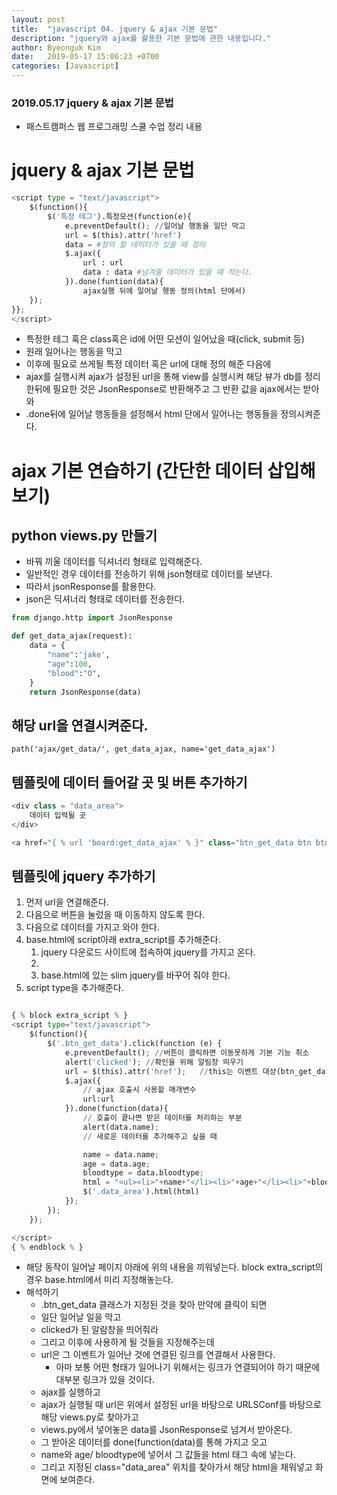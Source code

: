 ```yaml
---
layout: post
title:  "javascript 04. jquery & ajax 기본 문법"
description: "jquery와 ajax를 활용한 기본 문법에 관한 내용입니다."
author: Byeonguk Kim
date:   2019-05-17 15:06:23 +0700
categories: [Javascript]
---
```


### 2019.05.17 jquery & ajax 기본 문법

* 패스트캠퍼스 웹 프로그래밍 스쿨 수업 정리 내용


# jquery & ajax 기본 문법

```python
<script type = "text/javascript">
    $(function(){
        $('특정 테그').특정모션(function(e){
            e.preventDefault(); //일어날 행동을 일단 막고
            url = $(this).attr('href')
            data = #정의 할 데이터가 있을 때 정의
            $.ajax({
                url : url
                data : data #넘겨줄 데이터가 있을 때 적는다.
            }).done(funtion(data){
                ajax실행 뒤에 일어날 행동 정의(html 단에서)
    });
}};
</script>
```

* 특정한 테그 혹은 class혹은 id에 어떤 모션이 일어났을 때(click, submit 등)
* 원래 일어나는 행동을 막고
* 이후에 필요로 쓰게될 특정 데이터 혹은 url에 대해 정의 해준 다음에
* ajax를 실행시켜 ajax가 설정된 url을 통해 view를 실행시켜 해당 뷰가 db를 정리 한뒤에 필요한 것은 JsonResponse로 반환해주고 그 반환 값을 ajax에서는 받아와
* .done뒤에 일어날 행동들을 설정해서 html 단에서 일어나는 행동들을 정의시켜준다.


# ajax 기본 연습하기 (간단한 데이터 삽입해보기)

## python views.py 만들기

* 바꿔 끼울 데이터를 딕셔너리 형태로 입력해준다.
* 일반적인 경우 데이터를 전송하기 위해 json형태로 데이터를 보낸다.
* 따라서 jsonResponse를 활용한다.
* json은 딕셔너리 형태로 데이터를 전송한다.

```python
from django.http import JsonResponse

def get_data_ajax(request):
    data = {
        "name":'jake',
        "age":100,
        "blood":"O",
    }
    return JsonResponse(data)
```

## 해당 url을 연결시켜준다.

`path('ajax/get_data/', get_data_ajax, name='get_data_ajax')`


## 템플릿에 데이터 들어갈 곳 및 버튼 추가하기

```python
<div class = "data_area">
    데이터 입력될 곳
</div>

<a href="{ % url 'board:get_data_ajax' % }" class="btn_get_data btn btn-primary">데이터 가져오기</a>

```

## 템플릿에 jquery 추가하기

1. 먼저 url을 연결해준다. 
1. 다음으로 버튼을 눌렀을 때 이동하지 않도록 한다.
2. 다음으로 데이터를 가지고 와야 한다.
3. base.html에 script아래 extra_script를 추가해준다.
    1. jquery 다운로드 사이트에 접속하여 jquery를 가지고 온다.
    2. <script src="https://ajax.googleapis.com/ajax/libs/jquery/3.4.1/jquery.min.js"></script>
    3. base.html에 있는 slim jquery를 바꾸어 줘야 한다.
4. script type을 추가해준다.


```python

{ % block extra_script % }
<script type="text/javascript">
    $(function(){
        $('.btn_get_data').click(function (e) {
            e.preventDefault(); //버튼이 클릭하면 이동못하게 기본 기능 취소
            alert('clicked'); //확인을 위해 알림창 띄우기
            url = $(this).attr('href');   //this는 이벤트 대상(btn_get_data)
            $.ajax({
                // ajax 호출시 사용할 매개변수
                url:url
            }).done(function(data){
                // 호출이 끝나면 받은 데이터를 처리하는 부분
                alert(data.name);
                // 새로운 데이터를 추가해주고 싶을 때

                name = data.name;
                age = data.age;
                bloodtype = data.bloodtype;
                html = "<ul><li>"+name+"</li><li>"+age+"</li><li>"+bloodtype+"</li></ul>"
                $('.data_area').html(html)
            });
        });
    });

</script>
{ % endblock % }

```

* 해당 동작이 일어날 페이지 아래에 위의 내용을 끼워넣는다. block extra_script의 경우 base.html에서 미리 지정해놓는다.
* 해석하기
    * .btn_get_data 클래스가 지정된 것을 찾아 만약에 클릭이 되면
    * 일단 일어날 일을 막고 
    * clicked가 된 알람창을 띄어줘라
    * 그리고 이후에 사용하게 될 것들을 지정해주는데
    * url은 그 이벤트가 일어난 것에 연결된 링크를 연결해서 사용한다.
        * 아마 보통 어떤 형태가 일어나기 위해서는 링크가 연결되어야 하기 때문에 대부분 링크가 있을 것이다.
    * ajax를 실행하고
    * ajax가 실행될 때 url은 위에서 설정된 url을 바탕으로 URLSConf를 바탕으로 해당 views.py로 찾아가고
    * views.py에서 넣어놓은 data를 JsonResponse로 넘겨서 받아온다.
    * 그 받아온 데이터를 done(function(data)를 통해 가지고 오고 
    * name와 age/ bloodtype에 넣어서 그 값들을 html 태그 속에 넣는다.
    * 그리고 지정된 class="data_area" 위치를 찾아가서 해당 html을 채워넣고 화면에 보여준다.
